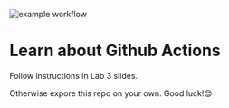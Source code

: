 ![example workflow](https://github.com/dabbe01/learn-cool-problems/actions/workflows/node.js.yml/badge.svg)
# Learn about Github Actions
Follow instructions in Lab 3 slides.

Otherwise expore this repo on your own. Good luck!😊

